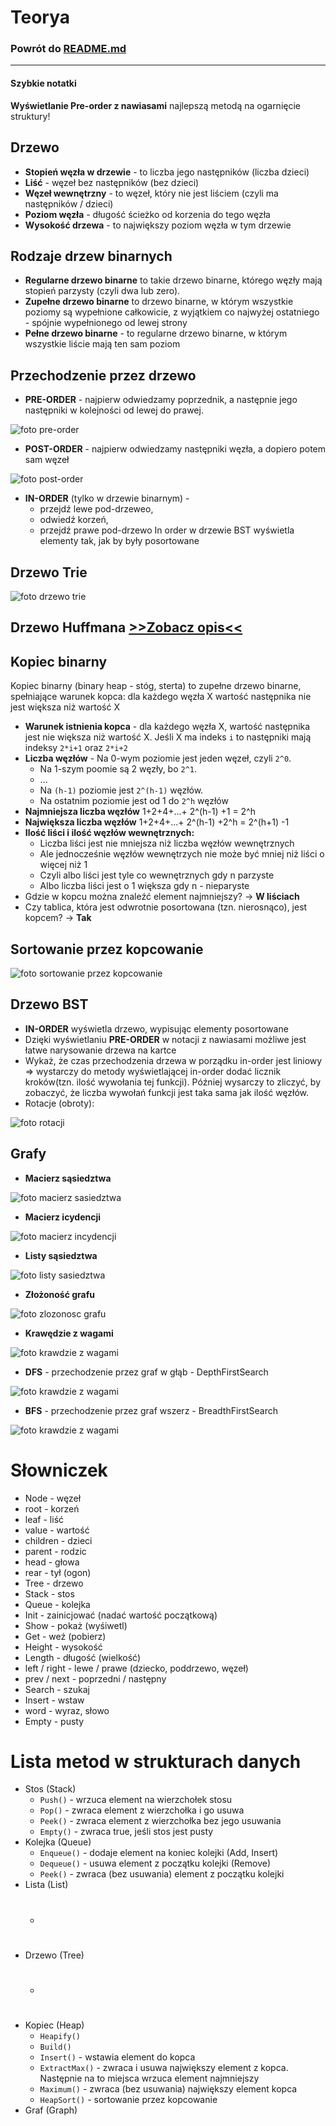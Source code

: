 
# Teorya

### Powrót do **[README.md](README.md)**

____

#### Szybkie notatki
**Wyświetlanie Pre-order z nawiasami** najlepszą metodą na ogarnięcie struktury!

## Drzewo
- **Stopień węzła w drzewie** - to liczba jego następników (liczba dzieci)
- **Liść** - węzeł bez następników (bez dzieci)
- **Węzeł wewnętrzny** - to węzeł, który nie jest liściem (czyli ma następników / dzieci)
- **Poziom węzła** - długość ścieżko od korzenia do tego węzła
- **Wysokość drzewa** - to największy poziom węzła w tym drzewie

## Rodzaje drzew binarnych
 - **Regularne drzewo binarne** to takie drzewo binarne, którego węzły mają stopień parzysty (czyli dwa lub zero).
 - **Zupełne drzewo binarne** to drzewo binarne, w którym wszystkie poziomy są wypełnione całkowicie, z wyjątkiem co najwyżej ostatniego - spójnie wypełnionego od lewej strony
 - **Pełne drzewo binarne** - to regularne drzewo binarne, w którym wszystkie liście mają ten sam poziom

## Przechodzenie przez drzewo
- **PRE-ORDER** - najpierw odwiedzamy poprzednik, a następnie jego następniki w kolejności od lewej do prawej.

![foto pre-order](./images/pre-order.png)

- **POST-ORDER** - najpierw odwiedzamy następniki węzła, a dopiero potem sam węzeł

![foto post-order](./images/post-order.png)

- **IN-ORDER** (tylko w drzewie binarnym) - 
    - przejdź lewe pod-drzeweo,
    - odwiedź korzeń,
    - przejdź prawe pod-drzewo
In order w drzewie BST wyświetla elementy tak, jak by były posortowane

## Drzewo Trie
![foto drzewo trie](./images/drzewo-trie.png)

## Drzewo Huffmana [>>Zobacz opis<<](./DrzewoHuffmana/README.md)


## Kopiec binarny
Kopiec binarny (binary heap - stóg, sterta) to zupełne drzewo binarne, spełniające warunek kopca: dla każdego węzła X wartość następnika nie jest większa niż wartość X

- **Warunek istnienia kopca** - dla każdego węzła X, wartość następnika jest nie większa niż wartość X. Jeśli X ma indeks `i` to następniki mają indeksy `2*i+1` oraz `2*i+2`
- **Liczba węzłów** - Na 0-wym poziomie jest jeden węzeł, czyli `2^0`. 
    - Na 1-szym poomie są 2 węzły, bo `2^1`. 
    - ... 
    - Na `(h-1)` poziomie jest `2^(h-1)` węzłów. 
    - Na ostatnim poziomie jest od 1 do `2^h` węzłów
- **Najmniejsza liczba węzłów** 1+2+4+...+ 2^(h-1) +1 = 2^h
- **Największa liczba węzłów**  1+2+4+...+ 2^(h-1) +2^h = 2^(h+1) -1
- **Ilość liści i ilość węzłów wewnętrznych:**
    - Liczba liści jest nie mniejsza niż liczba węzłów wewnętrznych
    - Ale jednocześnie węzłów wewnętrzych nie może być mniej niż liści o więcej niż 1
    - Czyli albo liści jest tyle co wewnętrznych gdy n parzyste
    - Albo liczba liści jest o 1 większa gdy n - nieparyste
- Gdzie w kopcu można znaleźć element najmniejszy? -> **W liściach**
-  Czy tablica, która jest odwrotnie posortowana (tzn. nierosnąco), jest kopcem? -> **Tak**


## Sortowanie przez kopcowanie
![foto sortowanie przez kopcowanie](./images/sortowanie-przez-kopcowanie.png)

## Drzewo BST
- **IN-ORDER** wyświetla drzewo, wypisując elementy posortowane
- Dzięki wyświetlaniu **PRE-ORDER** w notacji z nawiasami możliwe jest łatwe narysowanie drzewa na kartce
- Wykaż, że czas przechodzenia drzewa w porządku in-order jest liniowy => wystarczy do metody wyświetlającej in-order dodać licznik kroków(tzn. ilość wywołania tej funkcji). Później wysarczy to zliczyć, by zobaczyć, że liczba wywołań funkcji jest taka sama jak ilość węzłów.
- Rotacje (obroty):

![foto rotacji](./images/drzewo-bst-rotacje.png)


## Grafy
- **Macierz sąsiedztwa**

![foto macierz sasiedztwa](./images/macierz-sasiedztwa.png)

- **Macierz icydencji**

![foto macierz incydencji](./images/macierz-incydencji.png)

- **Listy sąsiedztwa**

![foto listy sasiedztwa](./images/listy-sasiedztwa.png)

- **Złożoność grafu**

![foto zlozonosc grafu](./images/zlozonosc-grafu.png)

- **Krawędzie z wagami**

![foto krawdzie z wagami](./images/krawedzie-z-wagami.png)

- **DFS** - przechodzenie przez graf w głąb - DepthFirstSearch

![foto krawdzie z wagami](./images/graf-dfs.png)

- **BFS** - przechodzenie przez graf wszerz - BreadthFirstSearch

![foto krawdzie z wagami](./images/graf-bfs.png)





# Słowniczek
- Node - węzeł
- root - korzeń
- leaf - liść
- value - wartość
- children - dzieci
- parent - rodzic
- head - głowa
- rear - tył (ogon)
- Tree - drzewo
- Stack - stos
- Queue - kolejka
- Init - zainicjować (nadać wartość początkową)
- Show - pokaż (wyśiwetl)
- Get - weź (pobierz)
- Height - wysokość
- Length - długość (wielkość)
- left / right - lewe / prawe (dziecko, poddrzewo, węzeł)
- prev / next - poprzedni / następny
- Search - szukaj
- Insert - wstaw
- word - wyraz, słowo
- Empty - pusty

# Lista metod w strukturach danych
- Stos (Stack)
    - `Push()` - wrzuca element na wierzchołek stosu
    - `Pop()` - zwraca element z wierzchołka i go usuwa
    - `Peek()` - zwraca element z wierzchołka bez jego usuwania
    - `Empty()` - zwraca true, jeśli stos jest pusty
- Kolejka (Queue)
    - `Enqueue()` - dodaje element na koniec kolejki (Add, Insert)
    - `Dequeue()` - usuwa element z początku kolejki (Remove)
    - `Peek()` - zwraca (bez usuwania) element z początku kolejki
- Lista (List)
    - #
- Drzewo (Tree)
    - #
- Kopiec (Heap)
    - `Heapify()`
    - `Build()`
    - `Insert()` - wstawia element do kopca
    - `ExtractMax()` - zwraca i usuwa największy element z kopca. Następnie na to miejsca wrzuca element najmniejszy
    - `Maximum()` - zwraca (bez usuwania) największy element kopca
    - `HeapSort()` - sortowanie przez kopcowanie
- Graf (Graph)



